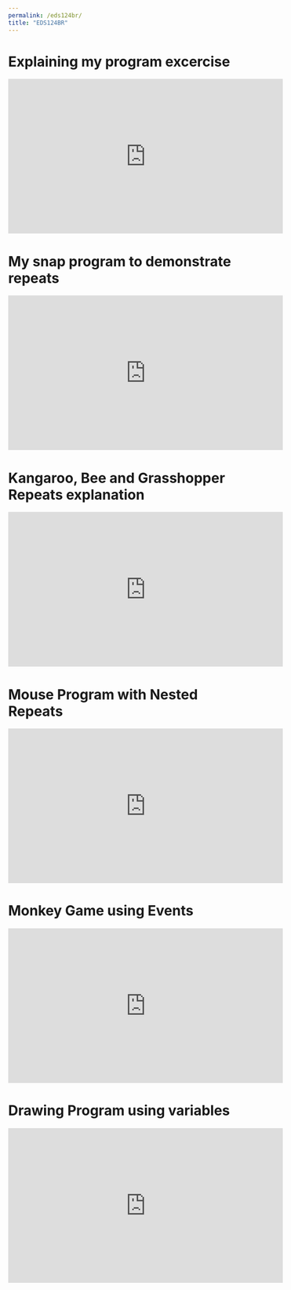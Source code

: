 ```yaml
---
permalink: /eds124br/
title: "EDS124BR"
---
```


# Explaining my program excercise
<iframe width="560" height="315" src="https://www.youtube.com/embed/SleRPA2A2DE?si=qYMcRyrjCbSmHyUz" title="YouTube video player" frameborder="0" allow="accelerometer; autoplay; clipboard-write; encrypted-media; gyroscope; picture-in-picture; web-share" referrerpolicy="strict-origin-when-cross-origin" allowfullscreen></iframe>


# My snap program to demonstrate repeats

<iframe width="560" height="315" src="https://www.youtube.com/embed/CLMd2caSVAM?si=9MtCZUPDi1g0flZ9" title="YouTube video player" frameborder="0" allow="accelerometer; autoplay; clipboard-write; encrypted-media; gyroscope; picture-in-picture; web-share" referrerpolicy="strict-origin-when-cross-origin" allowfullscreen></iframe>

# Kangaroo, Bee and Grasshopper Repeats explanation
<iframe width="560" height="315" src="https://www.youtube.com/embed/2RtcLBdayhg?si=S1YikQO1dwuPjxI1" title="YouTube video player" frameborder="0" allow="accelerometer; autoplay; clipboard-write; encrypted-media; gyroscope; picture-in-picture; web-share" referrerpolicy="strict-origin-when-cross-origin" allowfullscreen></iframe>

# Mouse Program with Nested Repeats
<iframe width="560" height="315" src="https://www.youtube.com/embed/tExaTB-MDMY?si=VtPtJBlGhJpj_Jro" title="YouTube video player" frameborder="0" allow="accelerometer; autoplay; clipboard-write; encrypted-media; gyroscope; picture-in-picture; web-share" referrerpolicy="strict-origin-when-cross-origin" allowfullscreen></iframe>

# Monkey Game using Events

<iframe width="560" height="315" src="https://www.youtube.com/embed/lk-ODTyMe8E?si=jZsx9sMJYwAqy5FH" title="YouTube video player" frameborder="0" allow="accelerometer; autoplay; clipboard-write; encrypted-media; gyroscope; picture-in-picture; web-share" referrerpolicy="strict-origin-when-cross-origin" allowfullscreen></iframe>

# Drawing Program using variables

<iframe width="560" height="315" src="https://www.youtube.com/embed/DC2lFJwIf3g?si=3nNKtRY2_nlLn2tT" title="YouTube video player" frameborder="0" allow="accelerometer; autoplay; clipboard-write; encrypted-media; gyroscope; picture-in-picture; web-share" referrerpolicy="strict-origin-when-cross-origin" allowfullscreen></iframe>